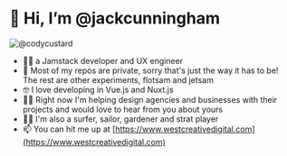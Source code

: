 # 👋 Hi, I’m @jackcunningham

![@codycustard](https://stackexchange.com/users/flair/3204317.png)

- 👩‍🚀 a Jamstack developer and UX engineer
- 🥷 Most of my repos are private, sorry that's just the way it has to be! The rest are other experiments, flotsam and jetsam
- 🤓 I love developing in Vue.js and Nuxt.js 
- 👨‍🔬 Right now I'm helping design agencies and businesses with their projects and would love to hear from you about yours
- 🏄‍♀️ I'm also a surfer, sailor, gardener and strat player 
- 📫 You can hit me up at [https://www.westcreativedigital.com](https://www.westcreativedigital.com)

<!---
jackcunningham/jackcunningham is a ✨ special ✨ repository because its `README.md` (this file) appears on your GitHub profile.
You can click the Preview link to take a look at your changes.
--->
